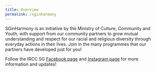 ```yaml
---
title: Overview
permalink: /sginharmony
---
```


SGinHarmony is an initiative by the Ministry of Culture, Community and Youth, with support from our community partners  to grow mutual understanding and respect for our racial and religious diversity through everyday actions in their lives. Join in the many programmes that our partners have developed just for you!

Follow the IRCC SG <a href="https://www.facebook.com/SGIRCC" target="_blank">Facebook page</a> and <a href="https://www.instagram.com/ircc.sg/" target="_blank">Instagram page</a> for more information and updates!